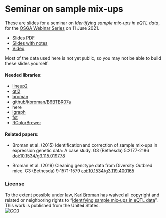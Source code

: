# Seminar on sample mix-ups

These are slides for a seminar on _Identifying sample mix-ups in eQTL
data_, for the [OSGA Webinar Series](https://opar.io/training/osga-webinar-series-2020.html)
on 11 June 2021.

- [Slides PDF](https://kbroman.org/Talk_OSGA2021/osga2021.pdf)
- [Slides with notes](https://kbroman.org/Talk_OSGA2021/osga2021_notes.pdf)
- [Video](https://youtu.be/h5gF7YnffeI)

Most of the data used here is not yet public, so you may not be able
to build these slides yourself.

#### Needed libraries:

- [lineup2](https://cran.r-project.org/package=lineup2)
- [qtl2](https://kbroman.org/qtl2)
- [broman](https://cran.r-project.org/package=broman)
- [github/kbroman/B6BTBR07a](https://github.com/kbroman/B6BTBR07a)
- [here](https://cran.r-project.org/package=here)
- [igraph](https://cran.r-project.org/package=here)
- [fst](https://cran.r-project.org/package=fst)
- [RColorBrewer](https://cran.r-project.org/package=RColorBrewer)

#### Related papers:

- Broman et al. (2015) Identification and correction of sample mix-ups
  in expression genetic data: A case study. G3 (Bethesda) 5:2177-2186
  [doi:10.1534/g3.115.019778](https://doi.org/10.1534/g3.115.019778)

- Broman et al. (2019) Cleaning genotype data from Diversity Outbred
  mice. G3 (Bethesda) 9:1571-1579
  [doi:10.1534/g3.119.400165](https://doi.org/10.1534/g3.119.400165)

### License

To the extent possible under law,
[Karl Broman](https://github.com/kbroman)
has waived all copyright and related or neighboring rights to
&ldquo;[Identifying sample mix-ups in eQTL data](https://github.com/kbroman/Talk_OSGA2021)&rdquo;.
This work is published from the United States.
<br/>
[![CC0](https://i.creativecommons.org/p/zero/1.0/88x31.png)](https://creativecommons.org/publicdomain/zero/1.0/)

